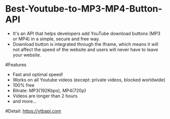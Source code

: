 # Best-Youtube-to-MP3-MP4-Button-API
+ It's an API that helps developers add YouTube download buttons (MP3 or MP4) in a simple, secure and free way.
+ Download button is integrated through the Iframe, which means it will not affect the speed of the website and users will never have to leave your website.

#Features
+ Fast and optimal speed!
+ Works on all Youtube videos (except: private videos, blocked worldwide)
+ 100% free
+ Bitrate: MP3(192Kbps), MP4(720p)
+ Videos are longer than 2 hours
+ and more...

#Detail: https://ytbapi.com
